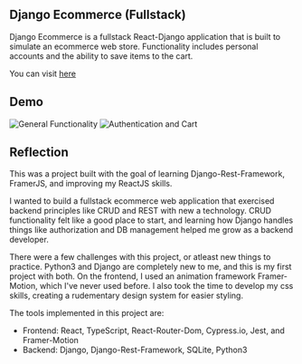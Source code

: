 ## Django Ecommerce (Fullstack)

Django Ecommerce is a fullstack React-Django application that is built to simulate an ecommerce web store. Functionality includes personal accounts and the ability to save items to the cart.

You can visit [here](https://neptunerjo.github.io/django-ecommerce)

## Demo

![General Functionality](./demo1.gif)
![Authentication and Cart](./demo2.gif)

## Reflection

This was a project built with the goal of learning Django-Rest-Framework, FramerJS, and improving my ReactJS skills.

I wanted to build a fullstack ecommerce web application that exercised backend principles like CRUD and REST with new a technology.
CRUD functionality felt like a good place to start, and learning how Django handles things like authorization and DB management helped me grow as a backend developer.

There were a few challenges with this project, or atleast new things to practice. Python3 and Django are completely new to me, and this is my first project with both. On the frontend, I used an animation framework Framer-Motion, which I've never used before. I also took the time to develop my css skills, creating a rudementary design system for easier styling.

The tools implemented in this project are:

- Frontend: React, TypeScript, React-Router-Dom, Cypress.io, Jest, and Framer-Motion
- Backend: Django, Django-Rest-Framework, SQLite, Python3
